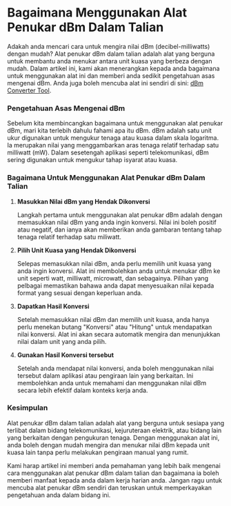 Bagaimana Menggunakan Alat Penukar dBm Dalam Talian
===================================================

Adakah anda mencari cara untuk mengira nilai dBm (decibel-milliwatts) dengan mudah? Alat penukar dBm dalam talian adalah alat yang berguna untuk membantu anda menukar antara unit kuasa yang berbeza dengan mudah. Dalam artikel ini, kami akan menerangkan kepada anda bagaimana untuk menggunakan alat ini dan memberi anda sedikit pengetahuan asas mengenai dBm. Anda juga boleh mencuba alat ini sendiri di sini: [dBm Converter Tool](https://www.onlinecalculatorsfree.com/ms/convert/dbm-converter.html).

### Pengetahuan Asas Mengenai dBm

Sebelum kita membincangkan bagaimana untuk menggunakan alat penukar dBm, mari kita terlebih dahulu fahami apa itu dBm. dBm adalah satu unit ukur digunakan untuk mengukur tenaga atau kuasa dalam skala logaritma. Ia merupakan nilai yang menggambarkan aras tenaga relatif terhadap satu milliwatt (mW). Dalam sesetengah aplikasi seperti telekomunikasi, dBm sering digunakan untuk mengukur tahap isyarat atau kuasa.

### Bagaimana Untuk Menggunakan Alat Penukar dBm Dalam Talian

1. **Masukkan Nilai dBm yang Hendak Dikonversi**
    
    Langkah pertama untuk menggunakan alat penukar dBm adalah dengan memasukkan nilai dBm yang anda ingin konversi. Nilai ini boleh positif atau negatif, dan ianya akan memberikan anda gambaran tentang tahap tenaga relatif terhadap satu miliwatt.
2. **Pilih Unit Kuasa yang Hendak Dikonversi**
    
    Selepas memasukkan nilai dBm, anda perlu memilih unit kuasa yang anda ingin konversi. Alat ini membolehkan anda untuk menukar dBm ke unit seperti watt, milliwatt, microwatt, dan sebagainya. Pilihan yang pelbagai memastikan bahawa anda dapat menyesuaikan nilai kepada format yang sesuai dengan keperluan anda.
3. **Dapatkan Hasil Konversi**
    
    Setelah memasukkan nilai dBm dan memilih unit kuasa, anda hanya perlu menekan butang "Konversi" atau "Hitung" untuk mendapatkan nilai konversi. Alat ini akan secara automatik mengira dan menunjukkan nilai dalam unit yang anda pilih.
4. **Gunakan Hasil Konversi tersebut**
    
    Setelah anda mendapat nilai konversi, anda boleh menggunakan nilai tersebut dalam aplikasi atau pengiraan lain yang berkaitan. Ini membolehkan anda untuk memahami dan menggunakan nilai dBm secara lebih efektif dalam konteks kerja anda.

### Kesimpulan

Alat penukar dBm dalam talian adalah alat yang berguna untuk sesiapa yang terlibat dalam bidang telekomunikasi, kejuruteraan elektrik, atau bidang lain yang berkaitan dengan pengukuran tenaga. Dengan menggunakan alat ini, anda boleh dengan mudah mengira dan menukar nilai dBm kepada unit kuasa lain tanpa perlu melakukan pengiraan manual yang rumit.

Kami harap artikel ini memberi anda pemahaman yang lebih baik mengenai cara menggunakan alat penukar dBm dalam talian dan bagaimana ia boleh memberi manfaat kepada anda dalam kerja harian anda. Jangan ragu untuk mencuba alat penukar dBm sendiri dan teruskan untuk memperkayakan pengetahuan anda dalam bidang ini.